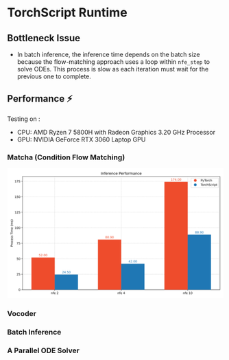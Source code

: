 # TorchScript Runtime


## Bottleneck Issue
 - In batch inference, the inference time depends on the batch size because the flow-matching approach 
   uses a loop within `nfe_step` to solve ODEs. This process is slow as each iteration must wait for the previous one to complete.

## Performance ⚡

Testing on :
 - CPU: AMD Ryzen 7 5800H with Radeon Graphics 3.20 GHz Processor
 - GPU: NVIDIA GeForce RTX 3060 Laptop GPU
 
### Matcha (Condition Flow Matching)
![Latency](https://raw.githubusercontent.com/ccyrene/matcha-tts-integration/main/converter/perf.svg)

### Vocoder

### Batch Inference

### A Parallel ODE Solver